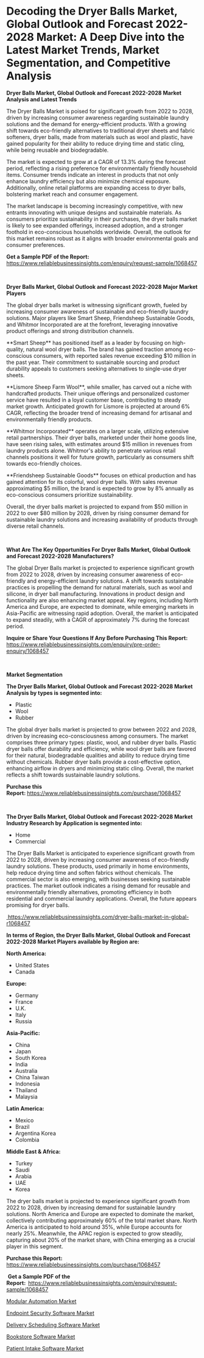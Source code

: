 <p><h1>Decoding the Dryer Balls Market, Global Outlook and Forecast 2022-2028 Market: A Deep Dive into the Latest Market Trends, Market Segmentation, and Competitive Analysis</h1></p><p><strong>Dryer Balls Market, Global Outlook and Forecast 2022-2028 Market Analysis and Latest Trends</strong></p>
<p><p>The Dryer Balls Market is poised for significant growth from 2022 to 2028, driven by increasing consumer awareness regarding sustainable laundry solutions and the demand for energy-efficient products. With a growing shift towards eco-friendly alternatives to traditional dryer sheets and fabric softeners, dryer balls, made from materials such as wool and plastic, have gained popularity for their ability to reduce drying time and static cling, while being reusable and biodegradable.</p><p>The market is expected to grow at a CAGR of 13.3% during the forecast period, reflecting a rising preference for environmentally friendly household items. Consumer trends indicate an interest in products that not only enhance laundry efficiency but also minimize chemical exposure. Additionally, online retail platforms are expanding access to dryer balls, bolstering market reach and consumer engagement.</p><p>The market landscape is becoming increasingly competitive, with new entrants innovating with unique designs and sustainable materials. As consumers prioritize sustainability in their purchases, the dryer balls market is likely to see expanded offerings, increased adoption, and a stronger foothold in eco-conscious households worldwide. Overall, the outlook for this market remains robust as it aligns with broader environmental goals and consumer preferences.</p></p>
<p><strong>Get a Sample PDF of the Report:&nbsp;</strong> <a href="https://www.reliablebusinessinsights.com/enquiry/request-sample/1068457">https://www.reliablebusinessinsights.com/enquiry/request-sample/1068457</a></p>
<p>&nbsp;</p>
<p><strong>Dryer Balls Market, Global Outlook and Forecast 2022-2028 Major Market Players</strong></p>
<p><p>The global dryer balls market is witnessing significant growth, fueled by increasing consumer awareness of sustainable and eco-friendly laundry solutions. Major players like Smart Sheep, Friendsheep Sustainable Goods, and Whitmor Incorporated are at the forefront, leveraging innovative product offerings and strong distribution channels.</p><p>**Smart Sheep** has positioned itself as a leader by focusing on high-quality, natural wool dryer balls. The brand has gained traction among eco-conscious consumers, with reported sales revenue exceeding $10 million in the past year. Their commitment to sustainable sourcing and product durability appeals to customers seeking alternatives to single-use dryer sheets.</p><p>**Lismore Sheep Farm Wool**, while smaller, has carved out a niche with handcrafted products. Their unique offerings and personalized customer service have resulted in a loyal customer base, contributing to steady market growth. Anticipated growth for Lismore is projected at around 6% CAGR, reflecting the broader trend of increasing demand for artisanal and environmentally friendly products.</p><p>**Whitmor Incorporated** operates on a larger scale, utilizing extensive retail partnerships. Their dryer balls, marketed under their home goods line, have seen rising sales, with estimates around $15 million in revenues from laundry products alone. Whitmor's ability to penetrate various retail channels positions it well for future growth, particularly as consumers shift towards eco-friendly choices.</p><p>**Friendsheep Sustainable Goods** focuses on ethical production and has gained attention for its colorful, wool dryer balls. With sales revenue approximating $5 million, the brand is expected to grow by 8% annually as eco-conscious consumers prioritize sustainability.</p><p>Overall, the dryer balls market is projected to expand from $50 million in 2022 to over $80 million by 2028, driven by rising consumer demand for sustainable laundry solutions and increasing availability of products through diverse retail channels.</p></p>
<p>&nbsp;</p>
<p><strong>What Are The Key Opportunities For Dryer Balls Market, Global Outlook and Forecast 2022-2028 Manufacturers?</strong></p>
<p><p>The global Dryer Balls market is projected to experience significant growth from 2022 to 2028, driven by increasing consumer awareness of eco-friendly and energy-efficient laundry solutions. A shift towards sustainable practices is propelling the demand for natural materials, such as wool and silicone, in dryer ball manufacturing. Innovations in product design and functionality are also enhancing market appeal. Key regions, including North America and Europe, are expected to dominate, while emerging markets in Asia-Pacific are witnessing rapid adoption. Overall, the market is anticipated to expand steadily, with a CAGR of approximately 7% during the forecast period.</p></p>
<p><strong>Inquire or Share Your Questions If Any Before Purchasing This Report:</strong> <a href="https://www.reliablebusinessinsights.com/enquiry/pre-order-enquiry/1068457">https://www.reliablebusinessinsights.com/enquiry/pre-order-enquiry/1068457</a></p>
<p>&nbsp;</p>
<p><strong>Market Segmentation</strong></p>
<p><strong>The Dryer Balls Market, Global Outlook and Forecast 2022-2028 Market Analysis by types is segmented into:</strong></p>
<p><ul><li>Plastic</li><li>Wool</li><li>Rubber</li></ul></p>
<p><p>The global dryer balls market is projected to grow between 2022 and 2028, driven by increasing eco-consciousness among consumers. The market comprises three primary types: plastic, wool, and rubber dryer balls. Plastic dryer balls offer durability and efficiency, while wool dryer balls are favored for their natural, biodegradable qualities and ability to reduce drying time without chemicals. Rubber dryer balls provide a cost-effective option, enhancing airflow in dryers and minimizing static cling. Overall, the market reflects a shift towards sustainable laundry solutions.</p></p>
<p><strong>Purchase this Report:&nbsp;</strong><a href="https://www.reliablebusinessinsights.com/purchase/1068457">https://www.reliablebusinessinsights.com/purchase/1068457</a></p>
<p>&nbsp;</p>
<p><strong>The Dryer Balls Market, Global Outlook and Forecast 2022-2028 Market Industry Research by Application is segmented into:</strong></p>
<p><ul><li>Home</li><li>Commercial</li></ul></p>
<p><p>The Dryer Balls Market is anticipated to experience significant growth from 2022 to 2028, driven by increasing consumer awareness of eco-friendly laundry solutions. These products, used primarily in home environments, help reduce drying time and soften fabrics without chemicals. The commercial sector is also emerging, with businesses seeking sustainable practices. The market outlook indicates a rising demand for reusable and environmentally friendly alternatives, promoting efficiency in both residential and commercial laundry applications. Overall, the future appears promising for dryer balls.</p></p>
<p><a href="https://www.reliablebusinessinsights.com/dryer-balls-market-in-global-r1068457">&nbsp;https://www.reliablebusinessinsights.com/dryer-balls-market-in-global-r1068457</a></p>
<p><strong>In terms of Region, the Dryer Balls Market, Global Outlook and Forecast 2022-2028 Market Players available by Region are:</strong></p>
<p>
    <p> <strong> North America: </strong>
        <ul>
            <li>United States</li>
            <li>Canada</li>
        </ul>
        </p> 
    <p> <strong> Europe: </strong>
        <ul>
            <li>Germany</li>
            <li>France</li>
            <li>U.K.</li>
            <li>Italy</li>
            <li>Russia</li>
        </ul>
        </p> 
    <p> <strong> Asia-Pacific: </strong>
        <ul>
            <li>China</li>
            <li>Japan</li>
            <li>South Korea</li>
            <li>India</li>
            <li>Australia</li>
            <li>China Taiwan</li>
            <li>Indonesia</li>
            <li>Thailand</li>
            <li>Malaysia</li>
        </ul>
        </p> 
    <p> <strong> Latin America: </strong>
        <ul>
            <li>Mexico</li>
            <li>Brazil</li>
            <li>Argentina Korea</li>
            <li>Colombia</li>
        </ul>
        </p> 
    <p> <strong> Middle East & Africa: </strong>
        <ul>
            <li>Turkey</li>
            <li>Saudi</li>
            <li>Arabia</li>
            <li>UAE</li>
            <li>Korea</li>
        </ul>
    </p>
    </p>
<p><p>The dryer balls market is projected to experience significant growth from 2022 to 2028, driven by increasing demand for sustainable laundry solutions. North America and Europe are expected to dominate the market, collectively contributing approximately 60% of the total market share. North America is anticipated to hold around 35%, while Europe accounts for nearly 25%. Meanwhile, the APAC region is expected to grow steadily, capturing about 20% of the market share, with China emerging as a crucial player in this segment.</p></p>
<p><strong>Purchase this Report: </strong><a href="https://www.reliablebusinessinsights.com/purchase/1068457">https://www.reliablebusinessinsights.com/purchase/1068457</a></p>
<p>&nbsp;<strong>Get a Sample PDF of the Report:&nbsp;&nbsp;</strong><a href="https://www.reliablebusinessinsights.com/enquiry/request-sample/1068457">https://www.reliablebusinessinsights.com/enquiry/request-sample/1068457</a></p>
<p><strong></strong></p>
<p><p><a href="https://www.linkedin.com/pulse/global-modular-automation-market-share-growth-opportunities-3yvwe?trackingId=l5Pw0IuFR02gJopJ6BWiUA%3D%3D">Modular Automation Market</a></p><p><a href="https://www.linkedin.com/pulse/endpoint-security-software-market-size-share-competitive-landscape-whbwf?trackingId=0M3tSIZCSludP8Ip2V1Auw%3D%3D">Endpoint Security Software Market</a></p><p><a href="https://www.linkedin.com/pulse/delivery-scheduling-software-industry-analysis-report-s48cf?trackingId=cYER3WS6SaWuq6KZ4cL7zQ%3D%3D">Delivery Scheduling Software Market</a></p><p><a href="https://www.linkedin.com/pulse/navigating-bookstore-software-market-expert-analysis-forecast-uqk7f?trackingId=ew4HzmICT9uwNsL0brB24Q%3D%3D">Bookstore Software Market</a></p><p><a href="https://www.linkedin.com/pulse/patient-intake-software-market-global-regional-analysis-focus-caduf?trackingId=QYuF0fdISEuJuYnlzti1fA%3D%3D">Patient Intake Software Market</a></p></p>